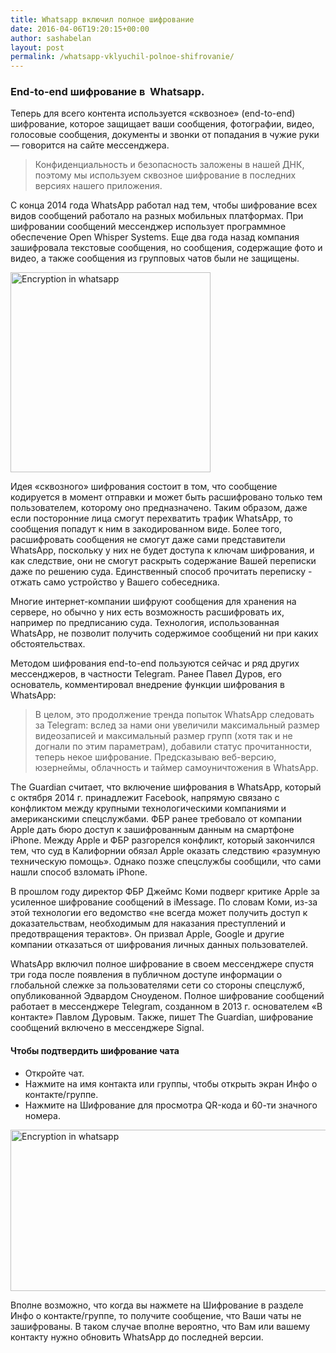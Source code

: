 ```yaml
---
title: Whatsapp включил полное шифрование
date: 2016-04-06T19:20:15+00:00
author: sashabelan
layout: post
permalink: /whatsapp-vklyuchil-polnoe-shifrovanie/
---
```

### End-to-end шифрование в  Whatsapp.

Теперь для всего контента используется «сквозное» (end-to-end) шифрование, которое защищает ваши сообщения, фотографии, видео, голосовые сообщения, документы и звонки от попадания в чужие руки &#8212; говорится на сайте мессенджера.

> Конфиденциальность и безопасность заложены в нашей ДНК, поэтому мы используем сквозное шифрование в последних версиях нашего приложения.

C конца 2014 года WhatsApp работал над тем, чтобы шифрование всех видов сообщений работало на разных мобильных платформах. При шифровании сообщений мессенджер использует программное обеспечение Open Whisper Systems. Еще два года назад компания зашифровала текстовые сообщения, но сообщения, содержащие фото и видео, а также сообщения из групповых чатов были не защищены.

<img class="aligncenter wp-image-125172086 size-full" src="http://www.sashabelan.com/wp-content/uploads/2016/04/Photo-06-04-16-16-45-20-1.jpg" alt="Encryption in whatsapp" width="320" srcset="http://www.sashabelan.ru/wp-content/uploads/2016/04/Photo-06-04-16-16-45-20-1.jpg 720w, http://www.sashabelan.ru/wp-content/uploads/2016/04/Photo-06-04-16-16-45-20-1-300x132.jpg 300w, http://www.sashabelan.ru/wp-content/uploads/2016/04/Photo-06-04-16-16-45-20-1-230x101.jpg 230w, http://www.sashabelan.ru/wp-content/uploads/2016/04/Photo-06-04-16-16-45-20-1-350x154.jpg 350w" sizes="(max-width: 720px) 100vw, 720px" />

Идея «сквозного» шифрования состоит в том, что сообщение кодируется в момент отправки и может быть расшифровано только тем пользователем, которому оно предназначено. Таким образом, даже если посторонние лица смогут перехватить трафик WhatsApp, то сообщения попадут к ним в закодированном виде. Более того, расшифровать сообщения не смогут даже сами представители WhatsApp, поскольку у них не будет доступа к ключам шифрования, и как следствие, они не смогут раскрыть содержание Вашей переписки даже по решению суда. Единственный способ прочитать переписку - отжать само устройство у Вашего собеседника.

Многие интернет-компании шифруют сообщения для хранения на сервере, но обычно у них есть возможность расшифровать их, например по предписанию суда. Технология, использованная WhatsApp, не позволит получить содержимое сообщений ни при каких обстоятельствах.

Методом шифрования end-to-end пользуются сейчас и ряд других мессенджеров, в частности Telegram. Ранее Павел Дуров, его основатель, комментировал внедрение функции шифрования в WhatsApp:

> В целом, это продолжение тренда попыток WhatsApp следовать за Telegram: вслед за нами они увеличили максимальный размер видеозаписей и максимальный размер групп (хотя так и не догнали по этим параметрам), добавили статус прочитанности, теперь некое шифрование. Предсказываю веб-версию, юзернеймы, облачность и таймер самоуничтожения в WhatsApp.

The Guardian считает, что включение шифрования в WhatsApp, который с октября 2014 г. принадлежит Facebook, напрямую связано с конфликтом между крупными технологическими компаниями и американскими спецслужбами. ФБР ранее требовало от компании Apple дать бюро доступ к зашифрованным данным на смартфоне iPhone. Между Apple и ФБР разгорелся конфликт, который закончился тем, что суд в Калифорнии обязал Apple оказать следствию «разумную техническую помощь». Однако позже спецслужбы сообщили, что сами нашли способ взломать iPhone.

В прошлом году директор ФБР Джеймс Коми подверг критике Apple за усиленное шифрование сообщений в iMessage. По словам Коми, из-за этой технологии его ведомство «не всегда может получить доступ к доказательствам, необходимым для наказания преступлений и предотвращения терактов». Он призвал Apple, Google и другие компании отказаться от шифрования личных данных пользователей.

WhatsApp включил полное шифрование в своем мессенджере спустя три года после появления в публичном доступе информации о глобальной слежке за пользователями сети со стороны спецслужб, опубликованной Эдвардом Сноуденом. Полное шифрование сообщений работает в мессенджере Telegram, созданном в 2013 г. основателем «В контакте» Павлом Дуровым. Также, пишет The Guardian, шифрование сообщений включено в мессенджере Signal.

#### Чтобы подтвердить шифрование чата

  * Откройте чат.
  * Нажмите на имя контакта или группы, чтобы открыть экран Инфо о контакте/группе.
  * Нажмите на Шифрование для просмотра QR-кода и 60-ти значного номера.

<img class="aligncenter wp-image-125172093 size-full" src="http://www.sashabelan.com/wp-content/uploads/2016/04/Photo-06-04-16-17-19-48.jpg" alt="Encryption in whatsapp" width="745" height="258" srcset="http://www.sashabelan.ru/wp-content/uploads/2016/04/Photo-06-04-16-17-19-48.jpg 745w, http://www.sashabelan.ru/wp-content/uploads/2016/04/Photo-06-04-16-17-19-48-300x104.jpg 300w, http://www.sashabelan.ru/wp-content/uploads/2016/04/Photo-06-04-16-17-19-48-230x80.jpg 230w, http://www.sashabelan.ru/wp-content/uploads/2016/04/Photo-06-04-16-17-19-48-350x121.jpg 350w" sizes="(max-width: 745px) 100vw, 745px" />

Вполне возможно, что когда вы нажмете на Шифрование в разделе Инфо о контакте/группе, то получите сообщение, что Ваши чаты не зашифрованы. В таком случае вполне вероятно, что Вам или вашему контакту нужно обновить WhatsApp до последней версии.
